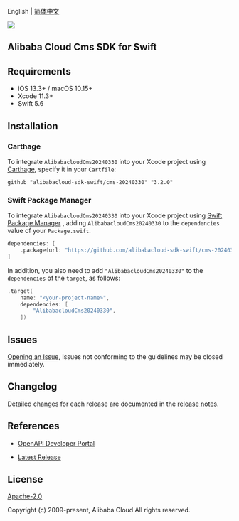English | [简体中文](README-CN.md)

![](https://aliyunsdk-pages.alicdn.com/icons/AlibabaCloud.svg)

## Alibaba Cloud Cms SDK for Swift

## Requirements

- iOS 13.3+ / macOS 10.15+
- Xcode 11.3+
- Swift 5.6

## Installation

### Carthage

To integrate `AlibabacloudCms20240330` into your Xcode project using [Carthage](https://github.com/Carthage/Carthage), specify it in your `Cartfile`:

```ogdl
github "alibabacloud-sdk-swift/cms-20240330" "3.2.0"
```

### Swift Package Manager

To integrate `AlibabacloudCms20240330` into your Xcode project using [Swift Package Manager](https://swift.org/package-manager/) , adding `AlibabacloudCms20240330` to the `dependencies` value of your `Package.swift`.

```swift
dependencies: [
    .package(url: "https://github.com/alibabacloud-sdk-swift/cms-20240330.git", from: "3.2.0")
]
```

In addition, you also need to add `"AlibabacloudCms20240330"` to the `dependencies` of the `target`, as follows:

```swift
.target(
    name: "<your-project-name>",
    dependencies: [
        "AlibabacloudCms20240330",
    ])
```

## Issues

[Opening an Issue](https://github.com/alibabacloud-sdk-swift/cms-20240330/issues/new), Issues not conforming to the guidelines may be closed immediately.

## Changelog

Detailed changes for each release are documented in the [release notes](./ChangeLog.txt).

## References

* [OpenAPI Developer Portal](https://next.api.alibabacloud.com/home)
- [Latest Release](https://github.com/alibabacloud-sdk-swift/cms-20240330)

## License

[Apache-2.0](http://www.apache.org/licenses/LICENSE-2.0)

Copyright (c) 2009-present, Alibaba Cloud All rights reserved.
